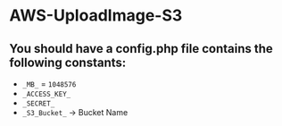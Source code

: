 # AWS-UploadImage-S3


## You should have a config.php file contains the following constants:
 
 - `_MB_` = `1048576`
 - `_ACCESS_KEY_`
 - `_SECRET_`
 - `_S3_Bucket_`  -> Bucket Name
